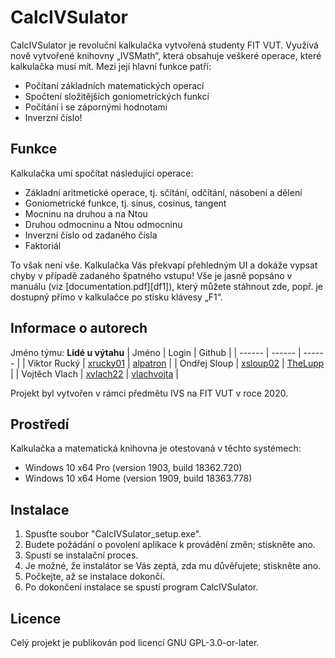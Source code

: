﻿
# CalcIVSulator

CalcIVSulator je revoluční kalkulačka vytvořená studenty FIT VUT. Využívá nově vytvořené knihovny „IVSMath“, která obsahuje veškeré operace, které kalkulačka musí mít. Mezi její hlavní funkce patří:

  - Počítaní základních matematických operací
  - Spočtení složitějších goniometrických funkcí
  - Počítání i se zápornými hodnotami
  - Inverzní číslo!

## Funkce

Kalkulačka umí spočítat následující operace:
  - Základní aritmetické operace, tj. sčítání, odčítání, násobení a dělení
  - Goniometrické funkce, tj. sinus, cosinus, tangent
  - Mocninu na druhou a na Ntou
  - Druhou odmocninu a Ntou odmocninu 
  - Inverzní číslo od zadaného čísla
  - Faktoriál

To však není vše. Kalkulačka Vás překvapí přehledným UI a dokáže vypsat chyby v případě zadaného špatného vstupu!
Vše je jasně popsáno v manuálu (viz [documentation.pdf][df1]), který můžete stáhnout zde, popř. je dostupný přímo v kalkulačce po stisku klávesy „F1“. 

## Informace o autorech
Jméno týmu: **Lidé u výtahu**
| Jméno | Login | Github |
| ------ | ------ | ------ |
| Viktor Rucký | [xrucky01][loginRUC] | [alpatron][githubRUC] |
| Ondřej Sloup | [xsloup02][loginSL] | [TheLupp][githubSL] |
| Vojtěch Vlach | [xvlach22][loginVL] | [vlachvojta][githubVL] |

Projekt byl vytvořen v rámci předmětu IVS na FIT VUT v roce 2020.

## Prostředí
Kalkulačka a matematická knihovna je otestovaná v těchto systémech:

 - Windows 10 x64 Pro (version 1903, build 18362.720)
 - Windows 10 x64 Home (version 1909, build 18363.778)

## Instalace
1. Spusťte soubor "CalcIVSulator_setup.exe".
2. Budete požádání o povolení aplikace k provádění změn; stiskněte ano.
3. Spustí se instalační proces.
4. Je možné, že instalátor se Vás zeptá, zda mu důvěřujete; stiskněte ano.
5. Počkejte, až se instalace dokončí.
6. Po dokončení instalace se spustí program CalcIVSulator.

## Licence
Celý projekt je publikován pod licencí GNU GPL-3.0-or-later. 


   [loginRUC]: <https://www.vutbr.cz/lide/viktor-rucky-221908>
   [loginSL]: <https://www.vutbr.cz/lide/ondrej-sloup-223573>
   [loginVL]: <https://www.vutbr.cz/lide/vojtech-vlach-222112>
   [githubRUC]: <https://github.com/alpatron>
   [githubSL]: <https://github.com/TheLupp>
   [githubVL]: <https://github.com/vlachvojta>
   [dokumentace]: <https://github.com/TheLupp/CalcIVSulator/blob/master/dokumentace.pdf>
